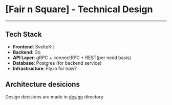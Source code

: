# [Fair n Square] - Technical Design

---

## Tech Stack
- **Frontend**: SvelteKit
- **Backend**: Go
- **API Layer**: gRPC + connectRPC + REST(per need basis)
- **Database**: Postgres (for backend service)
- **Infrastructure**: Fly.io for now?

## Architecture desicions
Design decisions are made in [design](./design/) directory
